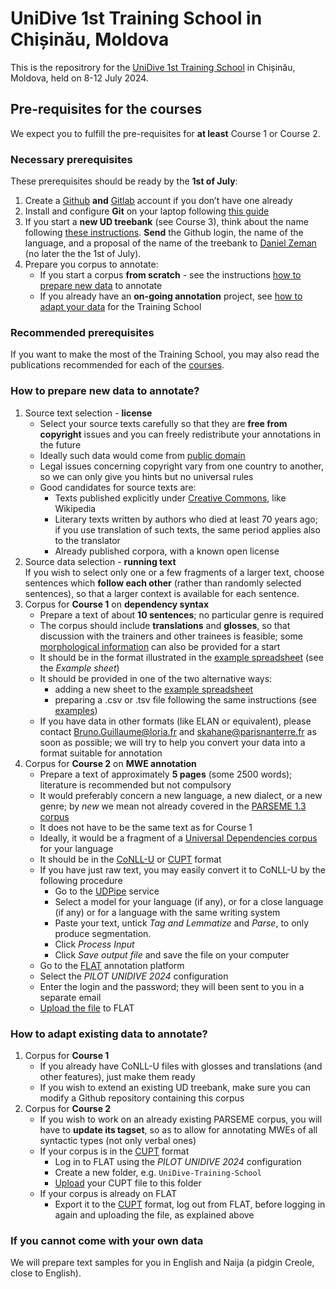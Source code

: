 # UniDive 1st Training School in Chișinău, Moldova
This is the repositrory for the [UniDive 1st Training School](https://unidive.lisn.upsaclay.fr/doku.php?id=meetings:other-events:1st_unidive_training_school) in Chișinău, Moldova, held on 8-12 July 2024. 

## Pre-requisites for the courses
We expect you to fulfill the pre-requisites for **at least** Course 1 or Course 2. 

### Necessary prerequisites 
These prerequisites should be ready by the **1st of July**:
1. Create a [Github](https://github.com/signup) **and** [Gitlab](https://gitlab.com/users/sign_up) account if you don’t have one already
2. Install and configure **Git** on your laptop following [this guide](https://github.com/UniDive/2024-UniDive-Chisinau-training-school/blob/main/Course-3-corpus-annotation-infrastructure/git-tutorial.pdf)
3. If you start a **new UD treebank** (see Course 3), think about the name following [these instructions](https://universaldependencies.org/release_checklist.html#new-language-or-treebank). **Send** the Github login, the name of the language, and a proposal of the name of the treebank to [Daniel Zeman](https://ufal.mff.cuni.cz/daniel-zeman) (no later the the 1st of July).
4. Prepare you corpus to annotate: 
    * If you start a corpus **from scratch** - see the instructions [how to prepare new data](#how-to-prepare-new-data-to-annotate) to annotate
    * If you already have an **on-going annotation** project, see [how to adapt your data](#how-to-adapt-existing-data-to-annotate) for the Training School
  
### Recommended prerequisites
If you want to make the most of the Training School, you may also read the publications recommended for each of the [courses](https://unidive.lisn.upsaclay.fr/doku.php?id=meetings:other-events:1st_unidive_training_school:courses#annotation_of_multiword_expressions_for_newcomers).


### How to prepare new data to annotate?
1. Source text selection - **license**
    * Select your source texts carefully so that they are **free from copyright** issues and you can freely redistribute your annotations in the future
    * Ideally such data would come from [public domain](https://en.wikipedia.org/wiki/Public_domain)
    * Legal issues concerning copyright vary from one country to another, so we can only give you hints but no universal rules
    * Good candidates for source texts are:
      * Texts published explicitly under [Creative Commons](https://creativecommons.org/), like Wikipedia
      * Literary texts written by authors who died at least 70 years ago; if you use translation of such texts, the same period applies also to the translator
      * Already published corpora, with a known open license
2. Source data selection - **running text**<br>
   If you wish to select only one or a few fragments of a larger text, choose sentences which **follow each other** (rather than randomly selected sentences), so that a larger context is available for each sentence.
3. Corpus for **Course 1** on **dependency syntax**
    * Prepare a text of about **10 sentences**; no particular genre is required
    * The corpus should include **translations** and **glosses**, so that discussion with the trainers and other trainees is feasible; some [morphological information](https://www.eva.mpg.de/lingua/pdf/Glossing-Rules.pdf) can also be provided for a start
    * It should be in the format illustrated in the [example spreadsheet](https://docs.google.com/spreadsheets/d/160pxZ33jGheBOSbJspDaXSbrWuW52nU49Y2aov7o8DU) (see the _Example sheet_)
    * It should be provided in one of the two alternative ways:
      * adding a new sheet to the [example spreadsheet](https://docs.google.com/spreadsheets/d/160pxZ33jGheBOSbJspDaXSbrWuW52nU49Y2aov7o8DU)
      * preparing a .csv or .tsv file following the same instructions (see [examples](https://github.com/UniDive/2024-UniDive-Chisinau-training-school/tree/main/Course-1-dependency-syntax/1-prerequisites))
    * If you have data in other formats (like ELAN or equivalent), please contact Bruno.Guillaume@loria.fr and skahane@parisnanterre.fr as soon as possible; we will try to help you convert your data into a format suitable for annotation
4. Corpus for **Course 2** on **MWE annotation**
    * Prepare a text of approximately **5 pages** (some 2500 words); literature is recommended but not compulsory
    * It would preferably concern a new language, a new dialect, or a new genre; by _new_ we mean not already covered in the [PARSEME 1.3 corpus](https://gitlab.com/parseme/corpora/-/wikis/home#languages)
    * It does not have to be the same text as for Course 1
    * Ideally, it would be a fragment of a [Universal Dependencies corpus](https://universaldependencies.org/#current-ud-languages) for your language
    * It should be in the [CoNLL-U](https://universaldependencies.org/format.html) or [CUPT](https://multiword.sourceforge.net/cupt-format) format 
    * If you have just raw text, you may easily convert it to CoNLL-U by the following procedure
      * Go to the [UDPipe](https://lindat.mff.cuni.cz/services/udpipe/) service
      * Select a model for your language (if any), or for a close language (if any) or for a language with the same writing system
      * Paste your text, untick _Tag and Lemmatize_ and _Parse_, to only produce segmentation.
      * Click _Process Input_
      * Click _Save output file_ and save the file on your computer
    * Go to the [FLAT](https://flat.lisn.upsaclay.fr/) annotation platform 
    * Select the _PILOT UNIDIVE 2024_ configuration
    * Enter the login and the password; they will been sent to you in a separate email 
    * [Upload the file](https://docs.google.com/document/d/1nLoyptr686FIJozdHJH9iJqwB5PgaZSTOlTKkuGeqcI/edit#heading=h.lih6ef6xum5x) to FLAT

### How to adapt existing data to annotate?
1. Corpus for **Course 1**
    * If you already have CoNLL-U files with glosses and translations (and other features), just make them ready
    * If you wish to extend an existing UD treebank, make sure you can modify a Github repository containing this corpus
2. Corpus for **Course 2**
    * If you wish to work on an already existing PARSEME corpus, you will have to **update its tagset**, so as to allow for annotating MWEs of all syntactic types (not only verbal ones)
    * If your corpus is in the [CUPT](https://multiword.sourceforge.net/cupt-format) format
      * Log in to FLAT using the _PILOT UNIDIVE 2024_ configuration
      * Create a new folder, e.g. `UniDive-Training-School`
      * [Upload](https://docs.google.com/document/d/1nLoyptr686FIJozdHJH9iJqwB5PgaZSTOlTKkuGeqcI/edit#heading=h.lih6ef6xum5x) your CUPT file to this folder
    * If your corpus is already on FLAT
      * Export it to the [CUPT](https://multiword.sourceforge.net/cupt-format) format, log out from FLAT, before logging in again and uploading the file, as explained above

### If you cannot come with your own data
We will prepare text samples for you in English and Naija (a pidgin Creole, close to English). 

